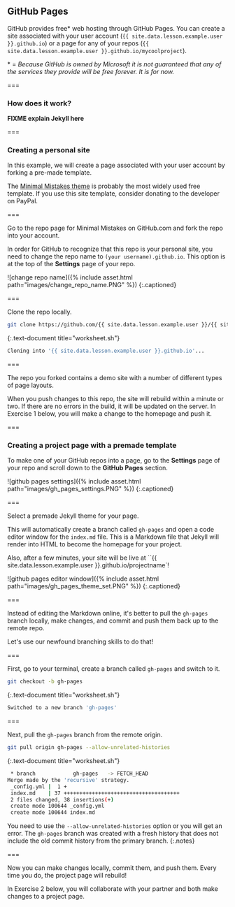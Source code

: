 ---
---

## GitHub Pages

GitHub provides free* web hosting through GitHub Pages. You can create a site associated with your user account 
(`{{ site.data.lesson.example.user }}.github.io`) or a page for any of your repos 
(`{{ site.data.lesson.example.user }}.github.io/mycoolproject`). 

\* = *Because GitHub is owned by Microsoft it is not guaranteed that any of the services they provide will be free forever. It is for now.*

===

### How does it work?

**FIXME explain Jekyll here**

===

### Creating a personal site

In this example, we will create a page associated with your user account by forking a pre-made template.

The [Minimal Mistakes theme](https://github.com/mmistakes/minimal-mistakes) is probably the most widely used free template. 
If you use this site template, consider donating to the developer on PayPal.

===

Go to the repo page for Minimal Mistakes on GitHub.com and fork the repo into your account.

In order for GitHub to recognize that this repo is your personal site, you need to change the repo name to 
`(your username).github.io`. This option is at the top of the **Settings** page of your repo.

![change repo name]({% include asset.html path="images/change_repo_name.PNG" %})
{:.captioned}

===

Clone the repo locally.

~~~bash
git clone https://github.com/{{ site.data.lesson.example.user }}/{{ site.data.lesson.example.user }}.github.io
~~~
{:.text-document title="worksheet.sh"}

~~~bash
Cloning into '{{ site.data.lesson.example.user }}.github.io'...
~~~

===

The repo you forked contains a demo site with a number of different types of page layouts.

When you push changes to this repo, the site will rebuild within a minute or two. 
If there are no errors in the build, it will be updated on the server. 
In Exercise 1 below, you will make a change to the homepage and push it.

===

### Creating a project page with a premade template

To make one of your GitHub repos into a page, go to the **Settings** page of your repo and scroll down to the
**GitHub Pages** section.

![github pages settings]({% include asset.html path="images/gh_pages_settings.PNG" %})
{:.captioned}

===

Select a premade Jekyll theme for your page.

This will automatically create a branch called `gh-pages` and open a code editor window for the `index.md` file. This is a Markdown file that Jekyll will render into HTML to become the homepage for your project.

Also, after a few minutes, your site will be live at ``{{ site.data.lesson.example.user }}.github.io/projectname`!

![github pages editor window]({% include asset.html path="images/gh_pages_theme_set.PNG" %})
{:.captioned}

===

Instead of editing the Markdown online, it's better to pull the `gh-pages` branch locally, make changes, and commit and push them back up to the remote repo. 

Let's use our newfound branching skills to do that!

===

First, go to your terminal, create a branch called `gh-pages` and switch to it.

~~~bash
git checkout -b gh-pages
~~~
{:.text-document title="worksheet.sh"}

~~~bash
Switched to a new branch 'gh-pages'
~~~

===

Next, pull the `gh-pages` branch from the remote origin.

~~~bash
git pull origin gh-pages --allow-unrelated-histories
~~~
{:.text-document title="worksheet.sh"}

~~~bash
 * branch            gh-pages   -> FETCH_HEAD
Merge made by the 'recursive' strategy.
 _config.yml |  1 +
 index.md    | 37 +++++++++++++++++++++++++++++++++++++
 2 files changed, 38 insertions(+)
 create mode 100644 _config.yml
 create mode 100644 index.md
~~~

You need to use the `--allow-unrelated-histories` option or you will get an error. The `gh-pages` branch was created with a fresh history that does not include the old commit history from the primary branch.
{:.notes}

===

Now you can make changes locally, commit them, and push them. Every time you do, the project page will rebuild!

In Exercise 2 below, you will collaborate with your partner and both make changes to a project page.

